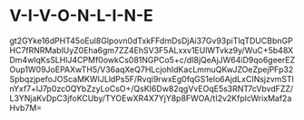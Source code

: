 # V-I-V-O-N-L-I-N-E
gt2GYke16dPHT45oEul8Glpovn0dTxkFFdmDsDjAi37Gv93piTlqTDUCBbnGPHC7fRNRMablUyZ0Eha6gm7ZZ4EhSV3F5ALxxv1EUlWTvkz9y/WuC+5b48XDm4wlqKsSLHlJ4CPMf0owkCs081NGPCo5+c/dI8jQeAjJW64iD9qo6geerEZOup1W09JoEPAXwTH5/V36aqXeQ7HLcjohIdKacLmmuQKwJZOeZpejPFp32SpbqzjpefoJOScaMKWIJLldPs5F/Rvqi9rwxEg0fqGS1elo6AjdLxCINsjzvmSTlnYxf7+lJ7p0zc0QYbZzyLoCsO+/QsKI6Dw82qgVvEOqE5s3RNT7cVbvdFZZ/L3YNjaKvDpC3jfoKCUby/TYOEwXR4X7YjY8p8FWOA/tI2v2KfplcWrixMaf2aHvb7M=
